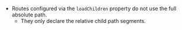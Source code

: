 - Routes configured via the `loadChildren` property do not use the full absolute path. 
	- They only declare the relative child path segments. 